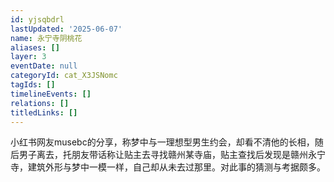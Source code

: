 ```yaml
---
id: yjsqbdrl
lastUpdated: '2025-06-07'
name: 永宁寺阴桃花
aliases: []
layer: 3
eventDate: null
categoryId: cat_X3JSNomc
tagIds: []
timelineEvents: []
relations: []
titledLinks: []
---
```

小红书网友musebc的分享，称梦中与一理想型男生约会，却看不清他的长相，随后男子离去，托朋友带话称让贴主去寻找赣州某寺庙，贴主查找后发现是赣州永宁寺，建筑外形与梦中一模一样，自己却从未去过那里。对此事的猜测与考据颇多。
